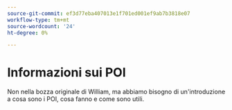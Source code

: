```yaml
---
source-git-commit: ef3d77eba407013e1f701ed001ef9ab7b3818e07
workflow-type: tm+mt
source-wordcount: '24'
ht-degree: 0%

---
```

# Informazioni sui POI

Non nella bozza originale di William, ma abbiamo bisogno di un&#39;introduzione a cosa sono i POI, cosa fanno e come sono utili.

